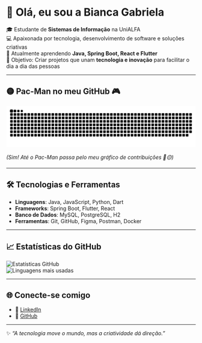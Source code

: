 # 👋 Olá, eu sou a Bianca Gabriela  

🎓 Estudante de **Sistemas de Informação** na UniALFA  
💻 Apaixonada por tecnologia, desenvolvimento de software e soluções criativas  
🌱 Atualmente aprendendo **Java, Spring Boot, React e Flutter**  
🎯 Objetivo: Criar projetos que unam **tecnologia e inovação** para facilitar o dia a dia das pessoas  

---

## 🟡 Pac-Man no meu GitHub 🎮  

![Pac-Man](https://github.com/Platane/snk/raw/output/github-contribution-grid-snake.svg)

*(Sim! Até o Pac-Man passa pelo meu gráfico de contribuições 👻🟡)*  

---

## 🛠️ Tecnologias e Ferramentas
- **Linguagens**: Java, JavaScript, Python, Dart  
- **Frameworks**: Spring Boot, Flutter, React  
- **Banco de Dados**: MySQL, PostgreSQL, H2  
- **Ferramentas**: Git, GitHub, Figma, Postman, Docker  

---

## 📈 Estatísticas do GitHub  

![Estatísticas GitHub](https://github-readme-stats.vercel.app/api?username=Bianc4Gabri3la&show_icons=true&theme=radical)  
![Linguagens mais usadas](https://github-readme-stats.vercel.app/api/top-langs/?username=Bianc4Gabri3la&layout=compact&theme=radical)  

---

## 🌐 Conecte-se comigo  

- 💼 [LinkedIn](https://www.linkedin.com/in/bianca-gabriela-silva-6b1415279)  
- 🐙 [GitHub](https://github.com/Bianc4Gabri3la)  

---

✨ *“A tecnologia move o mundo, mas a criatividade dá direção.”*  
